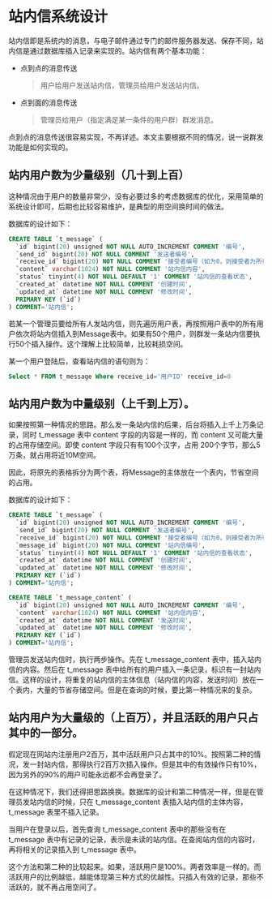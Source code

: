 # 站内信系统设计

站内信即是系统内的消息，与电子邮件通过专门的邮件服务器发送、保存不同，站内信是通过数据库插入记录来实现的。站内信有两个基本功能：

- 点到点的消息传送
  > 用户给用户发送站内信，管理员给用户发送站内信。
- 点到面的消息传送
  > 管理员给用户（指定满足某一条件的用户群）群发消息。

点到点的消息传送很容易实现，不再详述。本文主要根据不同的情况，说一说群发功能是如何实现的。

## 站内用户数为少量级别（几十到上百）

这种情况由于用户的数量非常少，没有必要过多的考虑数据库的优化，采用简单的系统设计即可，后期也比较容易维护，是典型的用空间换时间的做法。

数据库的设计如下：

```sql
CREATE TABLE `t_message` (
  `id` bigint(20) unsigned NOT NULL AUTO_INCREMENT COMMENT '编号',
  `send_id` bigint(20) NOT NULL COMMENT '发送者编号',
  `receive_id` bigint(20) NOT NULL COMMENT '接受者编号（如为0，则接受者为所有人）',
  `content` varchar(1024) NOT NULL COMMENT '站内信内容',
  `status` tinyint(4) NOT NULL DEFAULT '1' COMMENT '站内信的查看状态',
  `created_at` datetime NOT NULL COMMENT '创建时间',
  `updated_at` datetime NOT NULL COMMENT '修改时间',
  PRIMARY KEY (`id`)
) COMMENT='站内信';
```

若某一个管理员要给所有人发站内信，则先遍历用户表，再按照用户表中的所有用户依次将站内信插入到Message表中。如果有50个用户，则群发一条站内信要执行50个插入操作。这个理解上比较简单，比较耗损空间。

某一个用户登陆后，查看站内信的语句则为：

```sql
Select * FROM t_message Where receive_id='用户ID' receive_id=0
```

## 站内用户数为中量级别（上千到上万）。

如果按照第一种情况的思路。那么发一条站内信的后果，后台将插入上千上万条记录，同时 t_message 表中 content 字段的内容是一样的，而 content 又可能大量的占用存储空间。即使 content 字段只有有100个汉字，占用 200个字节，那么5万条，就占用将近10M空间。

因此，将原先的表格拆分为两个表，将Message的主体放在一个表内，节省空间的占用。

数据库的设计如下：

```sql
CREATE TABLE `t_message` (
  `id` bigint(20) unsigned NOT NULL AUTO_INCREMENT COMMENT '编号',
  `send_id` bigint(20) NOT NULL COMMENT '发送者编号',
  `receive_id` bigint(20) NOT NULL COMMENT '接受者编号（如为0，则接受者为所有人）',
  `message_id` bigint(20) NOT NULL COMMENT '站内信编号',
  `status` tinyint(4) NOT NULL DEFAULT '1' COMMENT '站内信的查看状态',
  `created_at` datetime NOT NULL COMMENT '创建时间',
  `updated_at` datetime NOT NULL COMMENT '修改时间',
  PRIMARY KEY (`id`)
) COMMENT='站内信';
```

```sql
CREATE TABLE `t_message_content` (
  `id` bigint(20) unsigned NOT NULL AUTO_INCREMENT COMMENT '编号',
  `content` varchar(1024) NOT NULL COMMENT '站内信内容',
  `created_at` datetime NOT NULL COMMENT '发送时间',
  `updated_at` datetime NOT NULL COMMENT '修改时间',
  PRIMARY KEY (`id`)
) COMMENT='站内信';
```

管理员发送站内信时，执行两步操作。先在 t_message_content 表中，插入站内信的内容。然后在 t_message  表中给所有的用户插入一条记录，标识有一封站内信。这样的设计，将重复的站内信的主体信息（站内信的内容，发送时间）放在一个表内，大量的节省存储空间。但是在查询的时候，要比第一种情况来的复杂。

## 站内用户为大量级的（上百万），并且活跃的用户只占其中的一部分。

假定现在网站内注册用户2百万，其中活跃用户只占其中的10%。按照第二种的情况，发一封站内信，那得执行2百万次插入操作。但是其中的有效操作只有10%，因为另外的90%的用户可能永远都不会再登录了。

在这种情况下，我们还得把思路换换。数据库的设计和第二种情况一样，但是在管理员发站内信的时候，只在 t_message_content 表插入站内信的主体内容，t_message 表里不插入记录。

当用户在登录以后，首先查询 t_message_content 表中的那些没有在 t_message 表中有记录的记录，表示是未读的站内信。在查阅站内信的内容时，再将相关的记录插入到 t_message 表中。

这个方法和第二种的比较起来。如果，活跃用户是100%。两者效率是一样的。而活跃用户的比例越低，越能体现第三种方式的优越性。只插入有效的记录，那些不活跃的，就不再占用空间了。